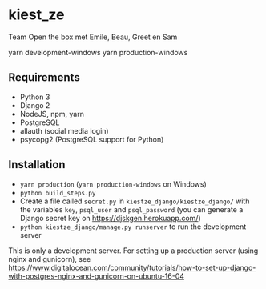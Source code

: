 # kiest_ze
Team Open the box met Emile, Beau, Greet en Sam

yarn development-windows
yarn production-windows

## Requirements
- Python 3
- Django 2
- NodeJS, npm, yarn
- PostgreSQL
- allauth (social media login)
- psycopg2 (PostgreSQL support for Python)

## Installation
- `yarn production` (`yarn production-windows` on Windows)
- `python build_steps.py`
- Create a file called `secret.py` in `kiestze_django/kiestze_django/` with the variables `key`, `psql_user` and `psql_password` (you can generate a Django secret key on https://djskgen.herokuapp.com/)
- `python kiestze_django/manage.py runserver` to run the development server

This is only a development server. For setting up a production server (using nginx and gunicorn), see https://www.digitalocean.com/community/tutorials/how-to-set-up-django-with-postgres-nginx-and-gunicorn-on-ubuntu-16-04
